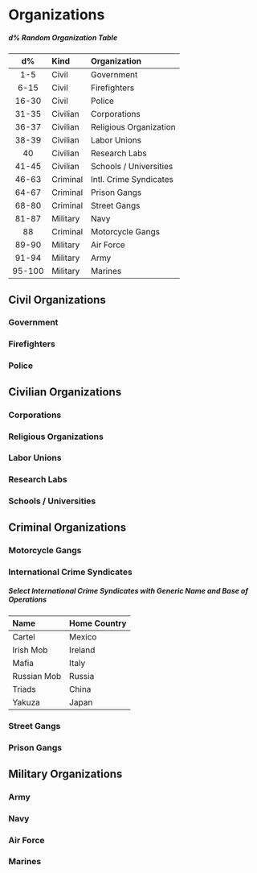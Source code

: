 # Organizations

##### d% Random Organization Table
| d% | Kind | Organization |
| :-: | :- | :- |
|  1-5  |  Civil | Government
|  6-15  |  Civil | Firefighters
|  16-30 |  Civil | Police
|  31-35  |  Civilian | Corporations
|  36-37  |  Civilian | Religious Organization
|  38-39  |  Civilian | Labor Unions
|  40  |  Civilian | Research Labs
|  41-45  |  Civilian | Schools / Universities
|  46-63  |  Criminal | Intl. Crime Syndicates
|  64-67  |  Criminal | Prison Gangs
|   68-80 |  Criminal | Street Gangs
| 81-87  |  Military | Navy
| 88 |  Criminal | Motorcycle Gangs
|   89-90 |  Military | Air Force
|   91-94 |  Military | Army
|  95-100  |  Military | Marines

## Civil Organizations

### Government
### Firefighters
### Police

## Civilian Organizations

### Corporations 

### Religious Organizations

### Labor Unions

### Research Labs

### Schools / Universities


## Criminal Organizations

### Motorcycle Gangs

### International Crime Syndicates


##### Select International Crime Syndicates with Generic Name and Base of Operations
| Name | Home Country |
| :- | :- | 
| Cartel | Mexico
| Irish Mob | Ireland
| Mafia | Italy
| Russian Mob | Russia
| Triads | China
| Yakuza | Japan



### Street Gangs

### Prison Gangs


## Military Organizations

### Army
### Navy
### Air Force
### Marines